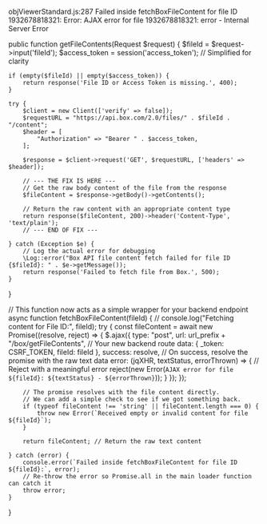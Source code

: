 objViewerStandard.js:287 Failed inside fetchBoxFileContent for file ID 1932678818321: Error: AJAX error for file 1932678818321: error - Internal Server Error




public function getFileContents(Request $request)
{
    $fileId = $request->input('fileId');
    $access_token = session('access_token'); // Simplified for clarity

    if (empty($fileId) || empty($access_token)) {
        return response('File ID or Access Token is missing.', 400);
    }
    
    try {
        $client = new Client(['verify' => false]);
        $requestURL = "https://api.box.com/2.0/files/" . $fileId . "/content";
        $header = [
            "Authorization" => "Bearer " . $access_token,
        ];

        $response = $client->request('GET', $requestURL, ['headers' => $header]);

        // --- THE FIX IS HERE ---
        // Get the raw body content of the file from the response
        $fileContent = $response->getBody()->getContents();

        // Return the raw content with an appropriate content type
        return response($fileContent, 200)->header('Content-Type', 'text/plain');
        // --- END OF FIX ---

    } catch (Exception $e) {
        // Log the actual error for debugging
        \Log::error("Box API file content fetch failed for file ID {$fileId}: " . $e->getMessage());
        return response('Failed to fetch file from Box.', 500);
    }
}


// This function now acts as a simple wrapper for your backend endpoint
async function fetchBoxFileContent(fileId) {
    // console.log("Fetching content for File ID:", fileId);
    try {
        const fileContent = await new Promise((resolve, reject) => {
            $.ajax({
                type: "post",
                url: url_prefix + "/box/getFileContents", // Your new backend route
                data: { _token: CSRF_TOKEN, fileId: fileId },
                success: resolve, // On success, resolve the promise with the raw text data
                error: (jqXHR, textStatus, errorThrown) => {
                    // Reject with a meaningful error
                    reject(new Error(`AJAX error for file ${fileId}: ${textStatus} - ${errorThrown}`));
                }
            });
        });
        
        // The promise resolves with the file content directly.
        // We can add a simple check to see if we got something back.
        if (typeof fileContent !== 'string' || fileContent.length === 0) {
            throw new Error(`Received empty or invalid content for file ${fileId}`);
        }

        return fileContent; // Return the raw text content

    } catch (error) {
        console.error(`Failed inside fetchBoxFileContent for file ID ${fileId}:`, error);
        // Re-throw the error so Promise.all in the main loader function can catch it
        throw error; 
    }
}
